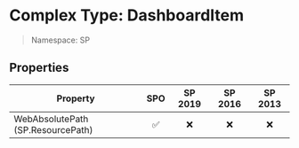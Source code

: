 # Complex Type: DashboardItem

> Namespace: SP

## Properties

Property | SPO | SP 2019 | SP 2016 | SP 2013
----------|:---:|:-------:|:-------:|:-------:
WebAbsolutePath (SP.ResourcePath) | ✅ | ❌ | ❌ | ❌